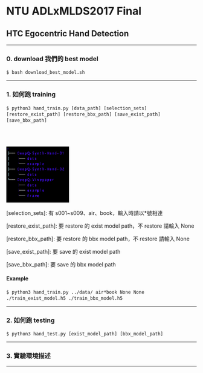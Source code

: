 # NTU ADLxMLDS2017 Final
## HTC Egocentric Hand Detection

---
### 0. download 我們的 best model

```
$ bash download_best_model.sh
```


---
### 1. 如何跑 training

```
$ python3 hand_train.py [data_path] [selection_sets] [restore_exist_path] [restore_bbx_path] [save_exist_path] [save_bbx_path]
```

<br/>

[data_path]: 資料位置，其架構如下

<br/>

![image](/asset/data.png)

[selection_sets]: 有 s001~s009、air、book，輸入時請以*號相連

[restore_exist_path]: 要 restore 的 exist model path，不 restore 請輸入 None

[restore_bbx_path]: 要 restore 的 bbx model path，不 restore 請輸入 None

[save_exist_path]: 要 save 的 exist model path

[save_bbx_path]: 要 save 的 bbx model path

#### Example

```
$ python3 hand_train.py ../data/ air*book None None ./train_exist_model.h5 ./train_bbx_model.h5
```


---
### 2. 如何跑 testing

```
$ python3 hand_test.py [exist_model_path] [bbx_model_path]
```

---
### 3. 實驗環境描述
---